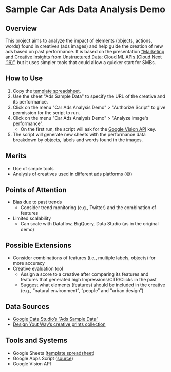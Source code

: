 # Sample Car Ads Data Analysis Demo

## Overview

This project aims to analyze the impact of elements (objects, actions, words) found in creatives (ads images) and help guide the creation of new ads based on past performance.
It is based on the presentation [“Marketing and Creative Insights from Unstructured Data: Cloud ML APIs (Cloud Next '19)”](https://www.youtube.com/watch?v=78kM5vyN4nk), but it uses simpler tools that could allow a quicker start for SMBs.

## How to Use

1. Copy the [template spreadsheet](https://docs.google.com/spreadsheets/d/1KZ0W8KH-MZGry0-10BWzzYUBwr0DxeCcEowf5uXZDHY/copy).
2. Use the sheet "Ads Sample Data" to specify the URL of the creative and its performance.
3. Click on the menu "Car Ads Analysis Demo" > "Authorize Script" to give permission for the script to run.
4. Click on the menu "Car Ads Analysis Demo" > "Analyze image's performance".
   - On the first run, the script will ask for the [Google Vision API](https://cloud.google.com/vision/) key.
5. The script will generate new sheets with the performance data breakdown by objects, labels and words found in the images.

## Merits

- Use of simple tools
- Analysis of creatives used in different ads platforms (😅)

## Points of Attention

- Bias due to past trends
  - Consider trend monitoring (e.g., Twitter) and the combination of features
- Limited scalability
  - Can scale with Dataflow, BigQuery, Data Studio (as in the original demo)

## Possible Extensions

- Consider combinations of features (i.e., multiple labels, objects) for more accuracy
- Creative evaluation tool
  - Assign a score to a creative after comparing its features and features that generated high Impressions/CTR/Clicks in the past
  - Suggest what elements (features) should be included in the creative (e.g., “natural environment”, “people” and “urban design”)

## Data Sources

- [Google Data Studio’s “Ads Sample Data”](https://datastudio.google.com/c/u/0/reporting/0B_U5RNpwhcE6ckdmZEJ0ZDJXUnM/preview)
- [Design Yout Way’s creative prints collection](https://www.designyourway.net/blog/inspiration/70-creative-print-ads-from-the-automotive-industry/)

## Tools and Systems

- Google Sheets ([template spreadsheet](https://docs.google.com/spreadsheets/d/1KZ0W8KH-MZGry0-10BWzzYUBwr0DxeCcEowf5uXZDHY/))
- Google Apps Script ([source](https://github.com/mshcruz/SampleCarAdsDataAnalysis))
- Google Vision API
